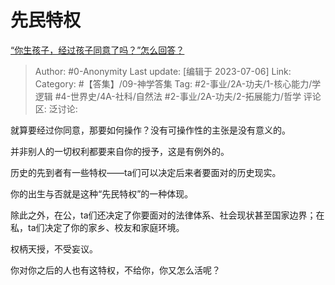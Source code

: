 # 先民特权
[“你生孩子，经过孩子同意了吗？”怎么回答？](https://www.zhihu.com/question/605341693/answer/3106449162)

> Author: #0-Anonymity
> Last update: [编辑于 2023-07-06]
> Link:
> Category: #【答集】/09-神学答集
> Tag: #2-事业/2A-功夫/1-核心能力/学逻辑  #4-世界史/4A-社科/自然法 #2-事业/2A-功夫/2-拓展能力/哲学 
> 评论区:
> 泛讨论:

就算要经过你同意，那要如何操作？没有可操作性的主张是没有意义的。

并非别人的一切权利都要来自你的授予，这是有例外的。

历史的先到者有一些特权——ta们可以决定后来者要面对的历史现实。

你的出生与否就是这种“先民特权”的一种体现。

除此之外，在公，ta们还决定了你要面对的法律体系、社会现状甚至国家边界；在私，ta们决定了你的家乡、校友和家庭环境。

权柄天授，不受妄议。

你对你之后的人也有这特权，不给你，你又怎么活呢？
